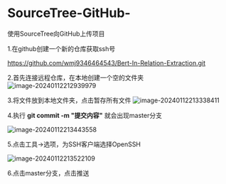 # SourceTree-GitHub-
使用SourceTree向GitHub上传项目

1.在github创建一个新的仓库获取ssh号

https://github.com/wmj9346464543/Bert-In-Relation-Extraction.git

2.首先连接远程仓库，在本地创建一个空的文件夹
![image-20240112212939979](https://github.com/wmj9346464543/SourceTree-GitHub-/assets/50093386/6d70f665-d6c7-4d48-b997-25511e051836)

3.将文件放到本地文件夹，点击暂存所有文件
![image-20240112213338411](https://github.com/wmj9346464543/SourceTree-GitHub-/assets/50093386/d22991ec-b1e6-45f5-bb52-922700a2d870)

4.执行 **git commit -m "提交内容"**  就会出现master分支

![image-20240112213443558](https://github.com/wmj9346464543/SourceTree-GitHub-/assets/50093386/ca8d475f-95de-4277-957c-2005404fbf51)

5.点击工具->选项，为SSH客户端选择OpenSSH

![image-20240112213522109](https://github.com/wmj9346464543/SourceTree-GitHub-/assets/50093386/ce85a5de-9258-4691-9adc-e854157bd8c4)

6.点击master分支，点击推送

